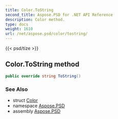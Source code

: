 ```yaml
---
title: Color.ToString
second_title: Aspose.PSD for .NET API Reference
description: Color method. 
type: docs
weight: 1610
url: /net/aspose.psd/color/tostring/
---
```

{{< psd/tize >}}
## Color.ToString method

```csharp
public override string ToString()
```

### See Also

* struct [Color](../)
* namespace [Aspose.PSD](../../color/)
* assembly [Aspose.PSD](../../../)


